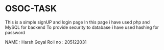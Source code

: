 # OSOC-TASK

This is a simple signUP and login page
In this page i have used php and MySQL for backend
To provide security to database i have used hashing for password

NAME : Harsh Goyal
Roll no : 205122031
